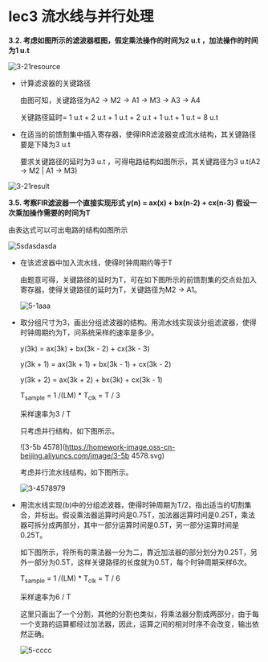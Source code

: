 # lec3 流水线与并行处理

**3.2. 考虑如图所示的滤波器框图，假定乘法操作的时间为2 u.t ，加法操作的时间为1 u.t**

![3-21resource](https://homework-image.oss-cn-beijing.aliyuncs.com/image/3-21resource.svg)

* 计算滤波器的关键路径

  由图可知，关键路径为A2 -> M2 -> A1 -> M3 -> A3 -> A4

  关键路径延时= 1 u.t + 2 u.t + 1 u.t + 2 u.t + 1 u.t + 1 u.t = 8 u.t   

  

* 在适当的前馈割集中插入寄存器，使得IRR滤波器变成流水结构，其关键路径要是下降为3 u.t

  要求关键路径的延时为3 u.t ，可得电路结构如图所示，其关键路径为3 u.t(A2 -> M2 | A1 -> M3)

![3-21result](https://homework-image.oss-cn-beijing.aliyuncs.com/image/3-21result.svg)

**3.5. 考察FIR滤波器一个直接实现形式 y(n) = ax(x) + bx(n-2) + cx(n-3) 假设一次乘加操作需要的时间为T**

由表达式可以可出电路的结构如图所示

![5sdasdasda](https://homework-image.oss-cn-beijing.aliyuncs.com/image/5sdasdasda.svg)

* 在该滤波器中加入流水线，使得时钟周期约等于T

  由题意可得，关键路径的延时为T，可在如下图所示的前馈割集的交点处加入寄存器，使得关键路径的延时为T，关键路径为M2 -> A1。

  ![5-1aaa](https://homework-image.oss-cn-beijing.aliyuncs.com/image/5-1aaa.svg)

* 取分组尺寸为3，画出分组滤波器的结构。用流水线实现该分组滤波器，使得时钟周期约为T，问系统采样的速率是多少。

  y(3k) = ax(3k) + bx(3k - 2) + cx(3k - 3)

  y(3k + 1) = ax(3k + 1) + bx(3k - 1) + cx(3k - 2)

  y(3k + 2) = ax(3k + 2) + bx(3k) + cx(3k - 1)

  T<sub>sample</sub> =  1 /(LM) * T<sub>clk</sub> = T / 3

  采样速率为3 / T

  只考虑并行结构，如下图所示。

  ![3-5b 4578](https://homework-image.oss-cn-beijing.aliyuncs.com/image/3-5b 4578.svg)

  考虑并行流水线结构，如下图所示。

  ![3-4578979](https://homework-image.oss-cn-beijing.aliyuncs.com/image/3-4578979.svg)

* 用流水线实现(b)中的分组滤波器，使得时钟周期为T/2，指出适当的切割集合，并标出。假设乘法器运算时间是0.75T，加法器运算时间是0.25T，乘法器可拆分成两部分，其中一部分运算时间是0.5T，另一部分运算时间是0.25T。

  

  如下图所示，将所有的乘法器一分为二，靠近加法器的部分划分为0.25T，另外一部分为0.5T，这样关键路径的长度就为0.5T，每个时钟周期采样6次。

  T<sub>sample</sub> =  1 /(LM) * T<sub>clk</sub> = T / 6

  采样速率为6 / T
  
  这里只画出了一个分割，其他的分割也类似，将乘法器分割成两部分，由于每一个支路的运算都经过加法器，因此，运算之间的相对时序不会改变，输出依然正确。
  
  ![5-cccc](https://homework-image.oss-cn-beijing.aliyuncs.com/image/5-cccc.svg)